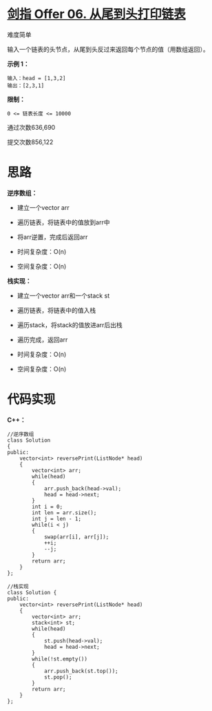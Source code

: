 # [剑指 Offer 06. 从尾到头打印链表](https://leetcode.cn/problems/cong-wei-dao-tou-da-yin-lian-biao-lcof/)

难度简单

输入一个链表的头节点，从尾到头反过来返回每个节点的值（用数组返回）。

 

**示例 1：**

```
输入：head = [1,3,2]
输出：[2,3,1]
```

 

**限制：**

```
0 <= 链表长度 <= 10000
```

通过次数636,690

提交次数856,122



# 思路

**逆序数组：**

- 建立一个vector arr
- 遍历链表，将链表中的值放到arr中
- 将arr逆置，完成后返回arr

- 时间复杂度：O(n)
- 空间复杂度：O(n)

**栈实现：**

- 建立一个vector arr和一个stack st
- 遍历链表，将链表中的值入栈 
- 遍历stack，将stack的值放进arr后出栈
- 遍历完成，返回arr

- 时间复杂度：O(n)
- 空间复杂度：O(n)



# 代码实现

**C++：**

```
//逆序数组
class Solution
{
public:
    vector<int> reversePrint(ListNode* head)
    {
        vector<int> arr;
        while(head)
        {
            arr.push_back(head->val);
            head = head->next;
        }
        int i = 0;
        int len = arr.size();
        int j = len - 1;
        while(i < j)
        {
            swap(arr[i], arr[j]);
            ++i;
            --j;
        }
        return arr;
    }
};

//栈实现
class Solution {
public:
    vector<int> reversePrint(ListNode* head)
    {
        vector<int> arr;
        stack<int> st;
        while(head)
        {
            st.push(head->val);
            head = head->next;
        }
        while(!st.empty())
        {
            arr.push_back(st.top());
            st.pop();
        }
        return arr;
    }
};
```


